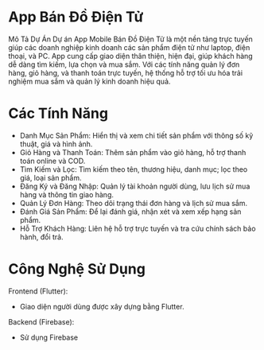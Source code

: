 
# App Bán Đồ Điện Tử

Mô Tả Dự Án
Dự án App Mobile Bán Đồ Điện Tử là một nền tảng trực tuyến giúp các doanh nghiệp kinh doanh các sản phẩm điện tử như laptop, điện thoại, và PC. App cung cấp giao diện thân thiện, hiện đại, giúp khách hàng dễ dàng tìm kiếm, lựa chọn và mua sắm. Với các tính năng quản lý đơn hàng, giỏ hàng, và thanh toán trực tuyến, hệ thống hỗ trợ tối ưu hóa trải nghiệm mua sắm và quản lý kinh doanh hiệu quả.

# Các Tính Năng

- Danh Mục Sản Phẩm: Hiển thị và xem chi tiết sản phẩm với thông số kỹ thuật, giá và hình ảnh.
- Giỏ Hàng và Thanh Toán: Thêm sản phẩm vào giỏ hàng, hỗ trợ thanh toán online và COD.
- Tìm Kiếm và Lọc: Tìm kiếm theo tên, thương hiệu, danh mục; lọc theo giá, loại sản phẩm.
- Đăng Ký và Đăng Nhập: Quản lý tài khoản người dùng, lưu lịch sử mua hàng và thông tin giao hàng.
- Quản Lý Đơn Hàng: Theo dõi trạng thái đơn hàng và lịch sử mua sắm.
- Đánh Giá Sản Phẩm: Để lại đánh giá, nhận xét và xem xếp hạng sản phẩm.
- Hỗ Trợ Khách Hàng: Liên hệ hỗ trợ trực tuyến và tra cứu chính sách bảo hành, đổi trả.
  
# Công Nghệ Sử Dụng

Frontend (Flutter):

  - Giao diện người dùng được xây dựng bằng Flutter.

  

Backend (Firebase):

  - Sử dụng Firebase
  

